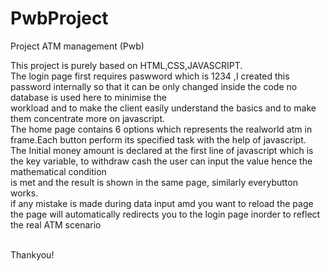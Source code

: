 # PwbProject
Project ATM management (Pwb)

This project is purely based on HTML,CSS,JAVASCRIPT.
<br/>The login page first requires paswword which is 1234 ,I created this password internally so that it can be only changed inside the code no database is used here to minimise the <br/> workload and to make the client easily understand the basics and to make them concentrate more on javascript.
<br/>The home page contains 6 options which represents the realworld atm in frame.Each button perform its specified task with the help of javascript.
<br/>The Initial money amount is declared at the first line of javascript which is the key variable, to withdraw cash the user can input the value hence the mathematical condition <br/>is met and the result is shown in the same page, similarly everybutton works.
<br/>if any mistake is made during data input amd you want to reload the page the page will automatically redirects you to the login page inorder to reflect the real ATM scenario

<br/>Thankyou!
